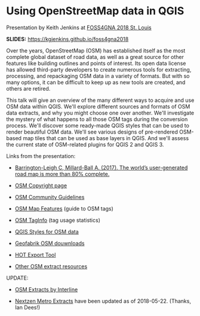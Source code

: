 # Using OpenStreetMap data in QGIS

Presentation by Keith Jenkins at [FOSS4GNA 2018 St. Louis](https://2018.foss4g-na.org/session/using-openstreetmap-data-qgis)

**SLIDES:** https://kgjenkins.github.io/foss4gna2018

Over the years, OpenStreetMap (OSM) has established itself as the most
complete global dataset of road data, as well as a great source for other
features like building outlines and points of interest. Its open data license
has allowed third-party developers to create numerous tools for extracting,
processing, and repackaging OSM data in a variety of formats. But with so
many options, it can be difficult to keep up as new tools are created, and
others are retired.

This talk will give an overview of the many different ways to acquire and use
OSM data within QGIS. We'll explore different sources and formats of OSM data
extracts, and why you might choose one over another. We'll investigate the
mystery of what happens to all those OSM tags during the conversion process.
We'll discover some ready-made QGIS styles that can be used to render
beautiful OSM data. We'll see various designs of pre-rendered OSM-based map
tiles that can be used as base layers in QGIS. And we'll assess the current
state of OSM-related plugins for QGIS 2 and QGIS 3.

Links from the presentation:

* [Barrington-Leigh C, Millard-Ball A. (2017).  The world’s user-generated road map is more than 80% complete.](https://www.ncbi.nlm.nih.gov/pmc/articles/PMC5552279/)

* [OSM Copyright page](https://www.openstreetmap.org/copyright)

* [OSM Community Guidelines](https://wiki.osmfoundation.org/wiki/Licence/Community_Guidelines)

* [OSM Map Features](https://wiki.openstreetmap.org/wiki/Map_Features#Building) (guide to OSM tags)

* [OSM TagInfo](https://taginfo.openstreetmap.org/keys/building#values) (tag usage statistics)

* [QGIS Styles for OSM data](https://wiki.openstreetmap.org/wiki/QGIS#Styles_for_OSM_data_in_QGIS)

* [Geofabrik OSM douwnloads](https://download.geofabrik.de/)

* [HOT Export Tool](https://export.hotosm.org/en/v3/)

* [Other OSM extract resources](https://wiki.openstreetmap.org/wiki/Planet.osm#Country_and_area_extracts)

UPDATE:

* [OSM Extracts by Interline](https://www.interline.io/osm/extracts/)

* [Nextzen Metro Extracts](https://metro-extracts.nextzen.org/) have been updated as of 2018-05-22.  (Thanks, Ian Dees!)
